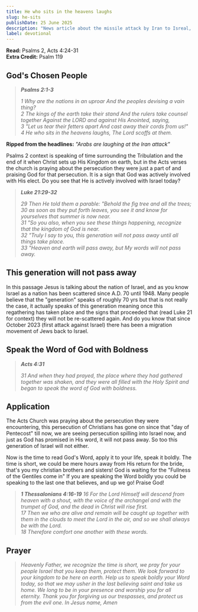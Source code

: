 ```yaml
---
title: He who sits in the heavens laughs
slug: he-sits
publishDate: 25 June 2025
description: "News article about the missile attack by Iran to Isreal, Arab nations laughing"
label: devotional
---
```


**Read:** Psalms 2, Acts 4:24-31  
**Extra Credit:** Psalm 119

## God's Chosen People

> ***Psalms 2:1-3***
>
> *1 Why are the nations in an uproar And the peoples devising a vain thing?*  
> *2 The kings of the earth take their stand And the rulers take counsel together Against the LORD and against His Anointed, saying,*  
> *3 "Let us tear their fetters apart And cast away their cords from us!"*  
> *4 He who sits in the heavens laughs, The Lord scoffs at them.*

**Ripped from the headlines:** *"Arabs are laughing at the Iran attack"*

Psalms 2 context is speaking of time surrounding the Tribulation and the end of it when Christ sets up His Kingdom on earth, but in the Acts verses the church is praying about the persecution they were just a part of and praising God for that persecution.  It is a sign that God was actively involved with His elect. Do you see that He is actively involved with Israel today?

> ***Luke 21:29-32***
>
> *29 Then He told them a parable: "Behold the fig tree and all the trees;*  
> *30 as soon as they put forth leaves, you see it and know for yourselves that summer is now near.*  
>*31 "So you also, when you see these things happening, recognize that the kingdom of God is near.*  
> *32 "Truly I say to you, this generation will not pass away until all things take place.*  
> *33 "Heaven and earth will pass away, but My words will not pass away.*

## This generation will not pass away

In this passage Jesus is talking about the nation of Israel, and as you know Israel as a nation has been scattered since A.D. 70 until 1948.  Many people believe that the "generation" speaks of roughly 70 yrs but that is not really the case, it actually speaks of this generation meaning once this regathering has taken place and the signs that proceeded that (read Luke 21 for context) they will not be re-scattered again. And do you know that since October 2023 (first attack against Israel) there has been a migration movement of Jews back to Israel.

## Speak the Word of God with Boldness

> ***Acts 4:31***
>
> *31 And when they had prayed, the place where they had gathered together was shaken, and they were all filled with the Holy Spirit and began to speak the word of God with boldness.*  

## Application

The Acts Church was praying about the persecution they were encountering, this persecution of Christians has gone on since that "day of Pentecost" till now, we are seeing persecution spilling into Israel now, and just as God has promised in His word, it will not pass away.  So too this generation of Israel will not either.

Now is the time to read God's Word, apply it to your life, speak it boldly.  The time is short, we could be mere hours away from His return for the bride, that's you my christian brothers and sisters! God is waiting for the "Fullness of the Gentiles come in"  If you are speaking the Word boldly you could be speaking to the last one that believes, and up we go! Praise God!

> ***1 Thessalonians 4:16-19***
> *16 For the Lord Himself will descend from heaven with a shout, with the voice of the archangel and with the trumpet of God, and the dead in Christ will rise first.*  
> *17 Then we who are alive and remain will be caught up together with them in the clouds to meet the Lord in the air, and so we shall always be with the Lord.*  
> *18 Therefore comfort one another with these words.*

## Prayer

> *Heavenly Father, we recognize the time is short, we pray for your people Israel that you keep them, protect them.  We look forward to your kingdom to be here on earth.  Help us to speak boldly your Word today, so that we may usher in the last believing saint and take us home.  We long to be in your presence and worship you for all eternity.  Thank you for forgiving us our trespasses, and protect us from the evil one. In Jesus name, Amen*
